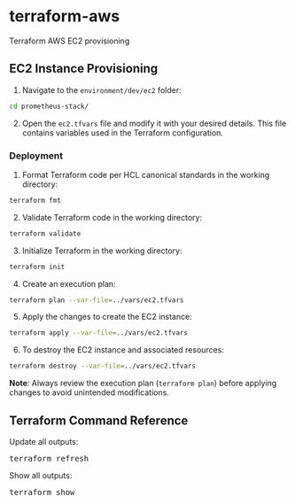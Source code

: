 # terraform-aws
Terraform AWS EC2 provisioning 


## EC2 Instance Provisioning

1. Navigate to the `environment/dev/ec2` folder:

```bash
cd prometheus-stack/
```

2. Open the `ec2.tfvars` file and modify it with your desired details. This file contains variables used in the Terraform configuration.

### Deployment

1. Format Terraform code per HCL canonical standards in the working directory:

```bash
terraform fmt
```

2. Validate Terraform code in the working directory:

```bash
terraform validate
```

3. Initialize Terraform in the working directory:

```bash
terraform init
```

4. Create an execution plan:

```bash
terraform plan --var-file=../vars/ec2.tfvars
```

5. Apply the changes to create the EC2 instance:

```bash
terraform apply --var-file=../vars/ec2.tfvars
```

6. To destroy the EC2 instance and associated resources:

```bash
terraform destroy --var-file=../vars/ec2.tfvars
```

**Note**: Always review the execution plan (`terraform plan`) before applying changes to avoid unintended modifications.


## Terraform Command Reference

Update all outputs:

<pre>terraform refresh</pre>

Show all outputs:

<pre>terraform show</pre>



